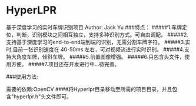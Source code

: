 # HyperLPR

基于深度学习的实时车牌识别项目 Author: Jack Yu
###特点：
#####1.车牌定位，判断，识别模块之间相互独立，支持多种识别方式。可自由调配。
#####2.支持基于深度学习的end-to-end端到端的识别，无需分割车牌字符。
#####3.实时,目前一张识别速度在 40-50ms 左右，可对视频流进行实时识别。
#####4.支持大角度车牌，倾斜车牌。
#####5.前置图像增强。
#####6.只包含头文件，使用方便。
#####7.项目还在开发进行中...待完善。



###使用方法:

需要的依赖:OpenCV
####将Hyperlpr目录移动至所需的项目目录，并且包含"hyperlpr.h"头文件即可。
